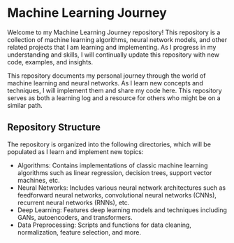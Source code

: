 # Machine Learning Journey
Welcome to my Machine Learning Journey repository! This repository is a collection of machine learning algorithms, neural network models, and other related projects that I am learning and implementing. As I progress in my understanding and skills, I will continually update this repository with new code, examples, and insights.

This repository documents my personal journey through the world of machine learning and neural networks. As I learn new concepts and techniques, I will implement them and share my code here. This repository serves as both a learning log and a resource for others who might be on a similar path.
## Repository Structure
The repository is organized into the following directories, which will be populated as I learn and implement new topics:

* Algorithms: Contains implementations of classic machine learning algorithms such as linear regression, decision trees, support vector machines, etc.
* Neural Networks: Includes various neural network architectures such as feedforward neural networks, convolutional neural networks (CNNs), recurrent neural networks (RNNs), etc.
* Deep Learning: Features deep learning models and techniques including GANs, autoencoders, and transformers.
* Data Preprocessing: Scripts and functions for data cleaning, normalization, feature selection, and more.
